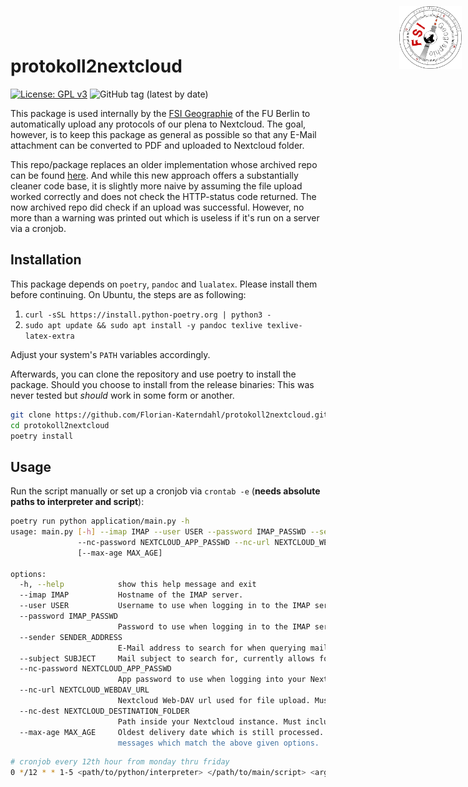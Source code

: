 <div style="width: 100px; height: 100px; position: absolute; right: 10px; top: 10px">
<img src="assets/logo.svg" alt="FSI Logo" align="right">
</div>

# protokoll2nextcloud

[![License: GPL v3](https://img.shields.io/badge/License-GPLv3-blue.svg)](https://www.gnu.org/licenses/gpl-3.0)
![GitHub tag (latest by date)](https://img.shields.io/github/v/tag/Florian-Katerndahl/protokoll2nextcloud?label=version)

This package is used internally by the [FSI Geographie](https://fsigeographiefuberlin.wordpress.com/) of the FU Berlin to automatically upload any 
protocols of our plena to Nextcloud. The goal, however, is to keep this package as general as possible so that any E-Mail attachment can be converted to PDF 
and uploaded to Nextcloud folder.

This repo/package replaces an older implementation whose archived repo can be found [here](https://github.com/Florian-Katerndahl/Mails2FuBox). And while 
this new approach offers a substantially cleaner code base, it is slightly more naive by assuming the file upload worked correctly and does not check the 
HTTP-status code returned. The now archived repo did check if an upload was successful. However, no more than a warning was printed out which is useless if 
it's run on a server via a cronjob. 

## Installation

This package depends on `poetry`, `pandoc` and `lualatex`. Please install them before continuing. On Ubuntu, the steps are as following:

1. `curl -sSL https://install.python-poetry.org | python3 -`
2. `sudo apt update && sudo apt install -y pandoc texlive texlive-latex-extra`

Adjust your system's `PATH` variables accordingly.

Afterwards, you can clone the repository and use poetry to install the package. Should you choose to install from the release binaries: This was never 
tested but *should* work in some form or another.

```bash
git clone https://github.com/Florian-Katerndahl/protokoll2nextcloud.git
cd protokoll2nextcloud
poetry install
```

## Usage

Run the script manually or set up a cronjob via `crontab -e` (**needs absolute paths to interpreter and script**):

```bash
poetry run python application/main.py -h
usage: main.py [-h] --imap IMAP --user USER --password IMAP_PASSWD --sender SENDER_ADDRESS --subject SUBJECT
               --nc-password NEXTCLOUD_APP_PASSWD --nc-url NEXTCLOUD_WEBDAV_URL --nc-dest NEXTCLOUD_DESTINATION_FOLDER
               [--max-age MAX_AGE]

options:
  -h, --help            show this help message and exit
  --imap IMAP           Hostname of the IMAP server.
  --user USER           Username to use when logging in to the IMAP server and Nextcloud instance.
  --password IMAP_PASSWD
                        Password to use when logging in to the IMAP server.
  --sender SENDER_ADDRESS
                        E-Mail address to search for when querying mails.
  --subject SUBJECT     Mail subject to search for, currently allows for five typos.
  --nc-password NEXTCLOUD_APP_PASSWD
                        App password to use when logging into your Nextcloud instance.
  --nc-url NEXTCLOUD_WEBDAV_URL
                        Nextcloud Web-DAV url used for file upload. Must include trailing slash.
  --nc-dest NEXTCLOUD_DESTINATION_FOLDER
                        Path inside your Nextcloud instance. Must include trailing slash.
  --max-age MAX_AGE     Oldest delivery date which is still processed. Don't specify or set to zero to process all
                        messages which match the above given options.
```

```bash
# cronjob every 12th hour from monday thru friday
0 */12 * * 1-5 <path/to/python/interpreter> </path/to/main/script> <argument list>
```
